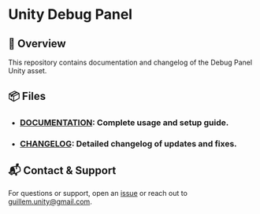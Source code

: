 # Unity Debug Panel

## 📖 Overview
This repository contains documentation and changelog of the Debug Panel Unity asset.

## 📦 Files
- ### [DOCUMENTATION](https://github.com/GuillemTools/UDebugPanel/blob/main/DOCUMENTATION.md): Complete usage and setup guide.
- ### [CHANGELOG](https://github.com/GuillemTools/UDebugPanel/blob/main/CHANGELOG.md): Detailed changelog of updates and fixes.

## 📬 Contact & Support
For questions or support, open an [issue](https://github.com/GuillemUnity/UnityDebugPanel/issues) or reach out to [guillem.unity@gmail.com](mailto:guillem.unity@gmail.com).
